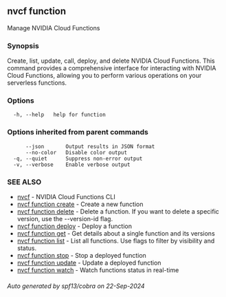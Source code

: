 ## nvcf function

Manage NVIDIA Cloud Functions

### Synopsis

Create, list, update, call, deploy, and delete NVIDIA Cloud Functions. 
This command provides a comprehensive interface for interacting with 
NVIDIA Cloud Functions, allowing you to perform various operations 
on your serverless functions.

### Options

```
  -h, --help   help for function
```

### Options inherited from parent commands

```
      --json       Output results in JSON format
      --no-color   Disable color output
  -q, --quiet      Suppress non-error output
  -v, --verbose    Enable verbose output
```

### SEE ALSO

* [nvcf](nvcf.md)	 - NVIDIA Cloud Functions CLI
* [nvcf function create](nvcf_function_create.md)	 - Create a new function
* [nvcf function delete](nvcf_function_delete.md)	 - Delete a function. If you want to delete a specific version, use the --version-id flag.
* [nvcf function deploy](nvcf_function_deploy.md)	 - Deploy a function
* [nvcf function get](nvcf_function_get.md)	 - Get details about a single function and its versions
* [nvcf function list](nvcf_function_list.md)	 - List all functions. Use flags to filter by visibility and status.
* [nvcf function stop](nvcf_function_stop.md)	 - Stop a deployed function
* [nvcf function update](nvcf_function_update.md)	 - Update a deployed function
* [nvcf function watch](nvcf_function_watch.md)	 - Watch functions status in real-time

###### Auto generated by spf13/cobra on 22-Sep-2024

